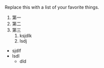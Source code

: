 Replace this with a list of your favorite things.
1. 第一
2. 第二
3. 第三
   1. ksjdlk
   2. lsdj
    
* sjdlf
* lsdl
  * dld
      
    
    
  
  
  
